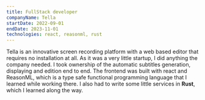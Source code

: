 ```yaml
---
title: FullStack developer
companyName: Tella
startDate: 2022-09-01
endDate: 2023-11-01
technologies: react, reasonml, rust
---
```


Tella is an innovative screen recording platform with a web based editor that requires no installation at all.
As it was a very little startup, I did anything the company needed.
I took ownership of the automatic subtitles generation, displaying and edition end to end.
The frontend was built with react and ReasonML, which is a type safe functional programming language that I learned while working there.
I also had to write some little services in **Rust**, which I learned along the way.
